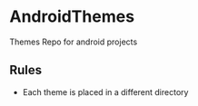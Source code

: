 # AndroidThemes
Themes Repo for android projects

## Rules 
- Each theme is placed in a different directory 

